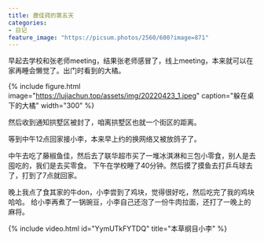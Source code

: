 ```yaml
---
title: 鹿佳莼的第五天
categories:
- 日记
feature_image: "https://picsum.photos/2560/600?image=871"
---
```


早起去学校和张老师meeting，结果张老师感冒了，线上meeting，本来就可以在家再睡会懒觉了。出门时看到的大橘。

{% include figure.html image="https://lujiachun.top/assets/img/20220423_1.jpeg" caption="躲在桌下的大橘" width="300" %}

然后收到通知拱墅区被封了，咱离拱墅区也就一个街区的距离。

等到中午12点回家接小李，本来早上约的换网络又被放鸽子了。

中午去吃了藤椒鱼佳，然后去了联华超市买了一堆冰淇淋和三包小零食，别人是去囤吃的，我们是去买零食。
下午在学校睡了40分钟。然后摸了摸鱼去打乒乓球去了，打到了7点就回家。

晚上我点了食其家的牛don，小李尝到了鸡块，觉得很好吃，然后吃完了我的鸡块哈哈。
给小李再煮了一锅豌豆，小李自己还泡了一份牛肉拉面，还打了一晚上的麻将。

{% include video.html id="YymUTkFYTDQ" title="本草纲目小李" %}


